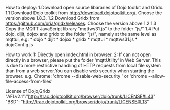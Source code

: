 How to deploy:
1.Download open source libararies of Dojo toolkit and Gridx.
	1.1 Download Dojo toolkit from http://download.dojotoolkit.org/. Choose the version above 1.8.3.
	1.2 Download Gridx from https://github.com/oria/gridx/releases. Choose the version above 1.2
	1.3 Copy the MQTT JavaScript library "mqttws31.js" to the folder "js/"
	1.4 Put dojo, dijit, dojox and gridx to the folder "js/", namely at the same level as mqttui, e.g:
	* dojo
	* dijit
	* dojox
	* gridx
	* mqttui
	* mqttws31.js
	* dojoConfig.js

How to work
1: Directly open index.html in browser.
2: If can not open directly in a browser, please put the folder 'mqttUtility' in Web Server. This is due to more restrictive handling of HTTP requests from local file system than from a web server.You can disable web security when starting the browser. 
   e.g. Chrome:
   'chrome --disable-web-security ' or 'chrome --allow-file-access-from-files'


License of Dojo,Gridx 
  "AFLv2.1":"http://trac.dojotoolkit.org/browser/dojo/trunk/LICENSE#L43"
  "BSD": "http://trac.dojotoolkit.org/browser/dojo/trunk/LICENSE#L13"
